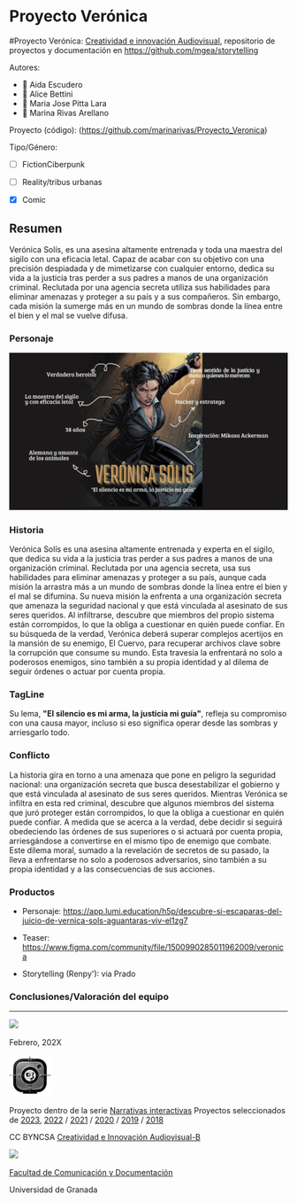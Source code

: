 
# Proyecto Verónica  

#Proyecto Verónica: [Creatividad e innovación Audiovisual](https://www.ugr.es/estudiantes/grados/grado-comunicacion-audiovisual/creacion-difusion-nuevos-contenidos-audiovis), repositorio de proyectos y documentación en https://github.com/mgea/storytelling

Autores:  
<!---
Incluir lista de personas del grupo 
Se puede añadir enlace a página personal de github o lo que se quiera...(optativo)
-->

- :woman: Aida Escudero
- :woman: Alice Bettini
- :woman: Maria Jose Pitta Lara
- :woman: Marina Rivas Arellano


Proyecto (código): (https://github.com/marinarivas/Proyecto_Veronica)  


Tipo/Género:  
- [ ] FictionCiberpunk  
- [ ] Reality/tribus urbanas  
- [x] Comic



## Resumen

Verónica Solís, es una asesina altamente entrenada y toda una maestra del sigilo con una eficacia letal. Capaz de acabar con su objetivo con una precisión despiadada y de mimetizarse con cualquier entorno, dedica su vida a la justicia tras perder a sus padres a manos de una organización criminal. Reclutada por una agencia secreta utiliza sus habilidades para eliminar amenazas y proteger a su país y a sus compañeros. Sin embargo, cada misión la sumerge más en un mundo de sombras donde la línea entre el bien y el mal se vuelve difusa.  

### Personaje

![Verónica Solís](Ficha_personaje_Veronica.jpeg)

### Historia

Verónica Solís es una asesina altamente entrenada y experta en el sigilo, que dedica su vida a la justicia tras perder a sus padres a manos de una organización criminal. Reclutada por una agencia secreta, usa sus habilidades para eliminar amenazas y proteger a su país, aunque cada misión la arrastra más a un mundo de sombras donde la línea entre el bien y el mal se difumina. Su nueva misión la enfrenta a una organización secreta que amenaza la seguridad nacional y que está vinculada al asesinato de sus seres queridos. Al infiltrarse, descubre que miembros del propio sistema están corrompidos, lo que la obliga a cuestionar en quién puede confiar. En su búsqueda de la verdad, Verónica deberá superar complejos acertijos en la mansión de su enemigo, El Cuervo, para recuperar archivos clave sobre la corrupción que consume su mundo. Esta travesía la enfrentará no solo a poderosos enemigos, sino también a su propia identidad y al dilema de seguir órdenes o actuar por cuenta propia.

### TagLine

Su lema, **"El silencio es mi arma, la justicia mi guía"**, refleja su compromiso con una causa mayor, incluso si eso significa operar desde las sombras y arriesgarlo todo.

### Conflicto 

La historia gira en torno a una amenaza que pone en peligro la seguridad nacional: una organización secreta que busca desestabilizar el gobierno y que está vinculada al asesinato de sus seres queridos. Mientras Verónica se infiltra en esta red criminal, descubre que algunos miembros del sistema que juró proteger están corrompidos, lo que la obliga a cuestionar en quién puede confiar. A medida que se acerca a la verdad, debe decidir si seguirá obedeciendo las órdenes de sus superiores o si actuará por cuenta propia, arriesgándose a convertirse en el mismo tipo de enemigo que combate. Este dilema moral, sumado a la revelación de secretos de su pasado, la lleva a enfrentarse no solo a poderosos adversarios, sino también a su propia identidad y a las consecuencias de sus acciones.

### Productos

- Personaje: https://app.lumi.education/h5p/descubre-si-escaparas-del-juicio-de-vernica-sols-aguantaras-viv-el1zg7  


- Teaser: https://www.figma.com/community/file/1500990285011962009/veronica  


- Storytelling (Renpy'): via Prado



### Conclusiones/Valoración del equipo







------
![](https://upload.wikimedia.org/wikipedia/commons/thumb/6/62/CC-BY-SA-Andere_Wikis_%28v%29.svg/200px-CC-BY-SA-Andere_Wikis_%28v%29.svg.png)

<!---
Lista completa de emojis de markDown - https://gist.github.com/rxaviers/7360908) 
-->

Febrero, 202X

![](https://github.com/mgea/CRIAv/blob/main/logo_criav75.png)

Proyecto dentro de la serie [Narrativas interactivas](https://github.com/mgea/storytelling/blob/master/What_is_a_digital_storytelling.md) 
Proyectos seleccionados de [2023](https://github.com/mgea/storytelling/tree/master/2023), [2022](https://github.com/mgea/storytelling/blob/master/2022/readme.md) / [2021](https://github.com/mgea/storytelling/blob/master/2021/readme.md) / [2020](https://github.com/mgea/storytelling/blob/master/2020/readme.md)  / 
[2019](https://github.com/mgea/storytelling/blob/master/2019/readme.md) / [2018](https://github.com/mgea/storytelling/blob/master/2018/readme.md) 

CC BYNCSA [Creatividad e Innovación Audiovisual-B](https://github.com/mgea/criav/)

<img src="https://mirrors.creativecommons.org/presskit/buttons/88x31/png/by-nc-sa.png"  width="75" > 

[Facultad de Comunicación y Documentación](http://fcd.ugr.es)

Universidad de Granada
